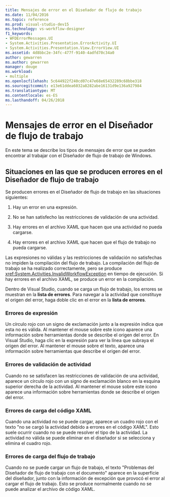 ```yaml
---
title: Mensajes de error en el Diseñador de flujo de trabajo
ms.date: 11/04/2016
ms.topic: reference
ms.prod: visual-studio-dev15
ms.technology: vs-workflow-designer
f1_keywords:
- WFDErrorMessages.UI
- System.Activities.Presentation.ErrorActivity.UI
- System.Activities.Presentation.View.ErrorView.UI
ms.assetid: 4d8bbc2e-34fc-477f-9140-4adfd70c34a0
author: gewarren
ms.author: gewarren
manager: douge
ms.workload:
- multiple
ms.openlocfilehash: 5c644922f240cd07c47e68e65432289c68bbe318
ms.sourcegitcommit: e13e61ddea6032a8282abe16131d9e136a927984
ms.translationtype: MT
ms.contentlocale: es-ES
ms.lasthandoff: 04/26/2018
---
```

# <a name="error-messages-in-workflow-designer"></a>Mensajes de error en el Diseñador de flujo de trabajo

En este tema se describe los tipos de mensajes de error que se pueden encontrar al trabajar con el Diseñador de flujo de trabajo de Windows.

## <a name="situations-in-which-errors-in-the-workflow-designer-occur"></a>Situaciones en las que se producen errores en el Diseñador de flujo de trabajo

Se producen errores en el Diseñador de flujo de trabajo en las situaciones siguientes:

1.  Hay un error en una expresión.

2.  No se han satisfecho las restricciones de validación de una actividad.

3.  Hay errores en el archivo XAML que hacen que una actividad no pueda cargarse.

4.  Hay errores en el archivo XAML que hacen que el flujo de trabajo no pueda cargarse.

Las expresiones no válidas y las restricciones de validación no satisfechas no impiden la compilación del flujo de trabajo. La compilación del flujo de trabajo se ha realizado correctamente, pero se produce <xref:System.Activities.InvalidWorkflowException> en tiempo de ejecución. Si hay errores en el archivo XAML, se produce un error en la compilación.

Dentro de Visual Studio, cuando se carga un flujo de trabajo, los errores se muestran en la **lista de errores**. Para navegar a la actividad que constituye el origen del error, haga doble clic en el error en la **lista de errores**.

### <a name="expression-errors"></a>Errores de expresión
 Un círculo rojo con un signo de exclamación junto a la expresión indica que esta no es válida. Al mantener el mouse sobre este icono aparece una información sobre herramientas donde se describe el origen del error. En Visual Studio, haga clic en la expresión para ver la línea que subraya el origen del error. Al mantener el mouse sobre el texto, aparece una información sobre herramientas que describe el origen del error.

### <a name="activity-validation-errors"></a>Errores de validación de actividad
 Cuando no se satisfacen las restricciones de validación de una actividad, aparece un círculo rojo con un signo de exclamación blanco en la esquina superior derecha de la actividad. Al mantener el mouse sobre este icono aparece una información sobre herramientas donde se describe el origen del error.

### <a name="xaml-load-errors"></a>Errores de carga del código XAML
 Cuando una actividad no se puede cargar, aparece un cuadro rojo con el texto "no se cargó la actividad debido a errores en el código XAML". Esto suele ocurrir cuando no se puede resolver el tipo de la actividad. La actividad no válida se puede eliminar en el diseñador si se selecciona y elimina el cuadro rojo.

### <a name="workflow-load-errors"></a>Errores de carga del flujo de trabajo
 Cuando no se puede cargar un flujo de trabajo, el texto "Problemas del Diseñador de flujo de trabajo con el documento" aparece en la superficie del diseñador, junto con la información de excepción que provocó el error al cargar el flujo de trabajo. Esto se produce normalmente cuando no se puede analizar el archivo de código XAML.